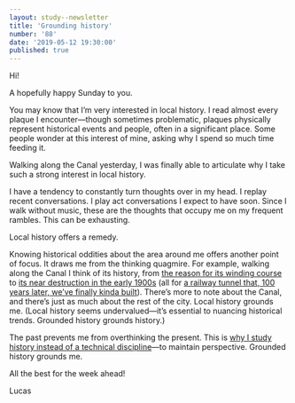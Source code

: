 ```yaml
---
layout: study--newsletter
title: 'Grounding history'
number: '88'
date: '2019-05-12 19:30:00'
published: true
---
```


Hi!

A hopefully happy Sunday to you.

You may know that I’m very interested in local history. I read almost every plaque I encounter—though sometimes problematic, plaques physically represent historical events and people, often in a significant place. Some people wonder at this interest of mine, asking why I spend so much time feeding it.

Walking along the Canal yesterday, I was finally able to articulate why I take such a strong interest in local history.

I have a tendency to constantly turn thoughts over in my head. I replay recent conversations. I play act conversations I expect to have soon. Since I walk without music, these are the thoughts that occupy me on my frequent rambles. This can be exhausting.

Local history offers a remedy.

Knowing historical oddities about the area around me offers another point of focus. It draws me from the thinking quagmire. For example, walking along the Canal I think of its history, from [the reason for its winding course](https://ottawacitizen.com/opinion/columnists/the-capital-builders-how-a-scandalous-land-deal-forever-altered-ottawa) to [its near destruction in the early 1900s](https://ottawacitizen.com/news/local-news/the-time-we-nearly-filled-in-that-practically-useless-stretch-of-waterway-known-as-the-rideau-canal) (all for [a railway tunnel that, 100 years later, we’ve finally kinda built](https://www.ottawamatters.com/remember-this/remember-this-the-cross-city-tunnel-1430700)). There’s more to note about the Canal, and there’s just as much about the rest of the city. Local history grounds me. (Local history seems undervalued—it’s essential to nuancing historical trends. Grounded history grounds history.)

The past prevents me from overthinking the present. This is [why I study history instead of a technical discipline](https://lucascherkewski.com/study/why-not-design-school/)—to maintain perspective. Grounded history grounds me.

All the best for the week ahead!

Lucas
